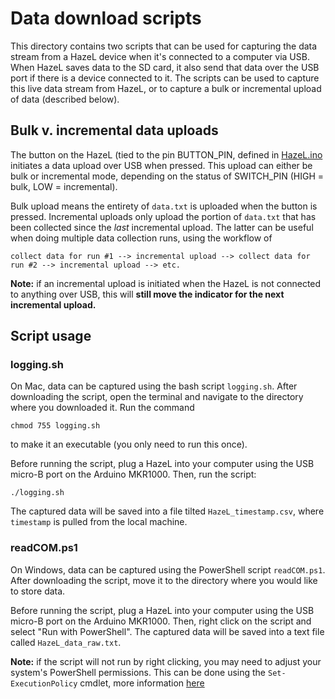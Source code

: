 # Data download scripts

This directory contains two scripts that can be used for capturing the data stream from a HazeL device when it's connected to a computer via USB. When HazeL saves data to the SD card, it also send that data over the USB port if there is a device connected to it. The scripts can be used to capture this live data stream from HazeL, or to capture a bulk or incremental upload of data (described below). 

## Bulk v. incremental data uploads

The button on the HazeL (tied to the pin BUTTON_PIN, defined in [HazeL.ino](../src/HazeL.ino) initiates a data upload over USB when pressed. This upload can either be bulk or incremental mode, depending on the status of SWITCH_PIN (HIGH = bulk, LOW = incremental). 

Bulk upload means the entirety of `data.txt` is uploaded when the button is pressed. Incremental uploads only upload the portion of `data.txt` that has been collected since the *last* incremental upload. The latter can be useful when doing multiple data collection runs, using the workflow of
```
collect data for run #1 --> incremental upload --> collect data for run #2 --> incremental upload --> etc.
```
**Note:** if an incremental upload is initiated when the HazeL is not connected to anything over USB, this will **still move the indicator for the next incremental upload.**

## Script usage

### logging.sh

On Mac, data can be captured using the bash script `logging.sh`. After downloading the script, open the terminal and navigate to the directory where you downloaded it. Run the command
```
chmod 755 logging.sh
```
to make it an executable (you only need to run this once). 

Before running the script, plug a HazeL into your computer using the USB micro-B port on the Arduino MKR1000. Then, run the script:
```
./logging.sh
```
The captured data will be saved into a file tilted `HazeL_timestamp.csv`, where `timestamp` is pulled from the local machine. 

### readCOM.ps1

On Windows, data can be captured using the PowerShell script `readCOM.ps1`. After downloading the script, move it to the directory where you would like to store data. 

Before running the script, plug a HazeL into your computer using the USB micro-B port on the Arduino MKR1000. Then, right click on the script and select "Run with PowerShell". The captured data will be saved into a text file called `HazeL_data_raw.txt`.

**Note:** if the script will not run by right clicking, you may need to adjust your system's PowerShell permissions. This can be done using the `Set-ExecutionPolicy` cmdlet, more information [here](https://docs.microsoft.com/en-us/powershell/module/microsoft.powershell.core/about/about_execution_policies?view=powershell-7.1)
